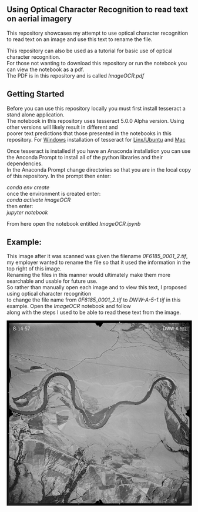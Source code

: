 ## Using Optical Character Recognition to read text on aerial imagery
This repository showcases my attempt to use optical character recognition  
to read text on an image and use this text to rename the file.

This repository can also be used as a tutorial for basic use of optical character recognition.  
For those not wanting to download this repository or run the notebook you can view the notebook as a pdf.  
The PDF is in this repository and is called *ImageOCR.pdf*

## Getting Started
Before you can use this repository locally you must first install tesseract a stand alone application.  
The notebook in this repository uses tesseract 5.0.0 Alpha version. Using other versions will likely result in different and  
poorer text predictions that those presented in the notebooks in this repository.
For [Windows](https://github.com/UB-Mannheim/tesseract/wiki) installation of tesseract for [Linx/Ubuntu](https://github.com/tesseract-ocr/tesseract/wiki#ubuntu-ppa) and [Mac](https://github.com/tesseract-ocr/tesseract/wiki#macos)
 
Once tesseract is installed if you have an Anaconda installation you can use the Anconda Prompt to install all of the python libraries and their dependencies.  
In the Anaconda Prompt change directories so that you are in the local copy of this repository. In the prompt then enter:

*conda env create*  
once the environment is created enter:  
*conda activate imageOCR*  
then enter:  
*jupyter notebook*

From here open the notebook entitled *ImageOCR.ipynb*

## Example:
This image after it was scanned was given the filename *0F6185_0001_2.tif*, my employer wanted to rename the file so that it used the information in the top right of this image.  
Renaming the files in this manner would ultimately make them more searchable and usable for future use.  
So rather than manually open each image and to view this text, I proposed using optical character recognition  
to change the file name from *0F6185_0001_2.tif* to *DWW-A-5-1.tif* in this example. Open the *ImageOCR* notebook and follow  
along with the steps I used to be able to read these text from the image.

![Historic Scanned Forest Service Imagery](images/singleImage/0F6185_0001_2.png?raw=true)

